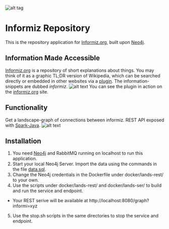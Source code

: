 ![alt tag](http://informiz.org/wp-content/uploads/2015/08/signs-banner.jpg)

# Informiz Repository
This is the repository application for [Informiz.org](http://informiz.org/), built upon [Neo4j](http://neo4j.org/).

## Information Made Accessible
[Informiz.org](http://informiz.org/) is a repository of short explanations about things. You may think of it as a graphic TL;DR version of Wikipedia, which can be searched directly or 
embedded in other websites via a [plugin](https://wordpress.org/plugins/informiz/). The information-snippets are dubbed *informiz*. 
![alt text](http://informiz.org/wp-content/uploads/2015/10/nano.png)
You can see the plugin in action on the [informiz.org](http://informiz.org/informiz-on-demand/) site.

## Functionality
Get a landscape-graph of connections between informiz. REST API exposed with [Spark-Java](http://www.sparkjava.com/).
![alt text](http://informiz.org/wp-content/uploads/2015/10/graph.png)

## Installation
1. You need [Neo4j](http://neo4j.com/download) and RabbitMQ running on localhost to run this application.
2. Start your local Neo4j Server. Import the data using the commands in the file [data.sql](/src/test/resources/data.sql).
3. Change the Neo4j credentials in the Dockerfile under docker/lands-rest/ to your own.
4. Use the scripts under docker/lands-rest/ and docker/lands-ser/ to build and run the service and endpoint.
* Your REST serive will be available at http://localhost:8080/graph?informi=xyz
5. Use the stop.sh scripts in the same directories to stop the service and endpoint.


